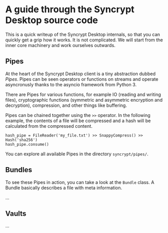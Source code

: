 A guide through the Syncrypt Desktop source code
================================================

This is a quick writeup of the Syncrypt Desktop internals, so that you
can quickly get a grip how it works. It is not complicated. We will start
from the inner core machinery and work ourselves outwards.

Pipes
-----

At the heart of the Syncrypt Desktop client is a tiny abstraction dubbed
*Pipes*. Pipes can be seen operators or functions on streams and operate
asyncronusly thanks to the asyncio framework from Python 3.

There are Pipes for various functions, for example IO (reading and writing
files), cryptographic functions (symmetric and asymmetric encryption and
decryption), compression, and other things like buffering.

Pipes can be chained together using the ``>>`` operator. In the following
example, the contents of a file will be compressed and a hash will be
calculated from the compressed content.

    hash_pipe = FileReader('my_file.txt') >> SnappyCompress() >> Hash('sha256')
    hash_pipe.consume()

You can explore all available Pipes in the directory ``syncrypt/pipes/``.

Bundles
-------

To see these Pipes in action, you can take a look at the ``Bundle`` class.
A Bundle basically describes a file with meta information.

...

Vaults
------

...
